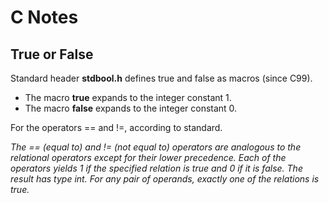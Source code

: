 # C Notes

## True or False

Standard header **stdbool.h** defines true and false as macros (since C99).

* The macro **true** expands to the integer constant 1.
* The macro **false** expands to the integer constant 0.

For the operators == and !=, according to standard.

_The == (equal to) and != (not equal to) operators are analogous
to the relational operators except for their lower precedence.
Each of the operators yields 1 if the specified relation is
true and 0 if it is false. The result has type int. For any pair
of operands, exactly one of the relations is true._
